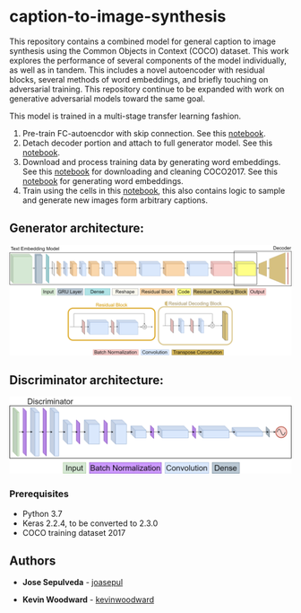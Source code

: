 # caption-to-image-synthesis

This repository contains a combined model for general caption to image synthesis using the Common Objects in Context (COCO) dataset. This work explores the performance of several components of the model individually, as well as in tandem. This includes a novel autoencoder with residual blocks, several methods of word embeddings, and briefly touching on adversarial training. This repository continue to be expanded with work on generative adversarial models toward the same goal.

This model is trained in a multi-stage transfer learning fashion.

1. Pre-train FC-autoencdor with skip connection. See this [notebook](autoencoder.ipynb).
2. Detach decoder portion and attach to full generator model. See this [notebook](text-to-image.ipynb).
3. Download and process training data by generating word embeddings. See this [notebook](get-and-clean-data.ipynb) for downloading and cleaning COCO2017. See this [notebook](word2vec.ipynb) for generating word embeddings.
4. Train using the cells in this [notebook](text-to-image.ipynb), this also contains logic to sample and generate new images form arbitrary captions.
## Generator architecture:
![](ml/full-model-v1.png)
## Discriminator architecture:
![](ml/discriminator.png)
### Prerequisites

* Python 3.7
* Keras 2.2.4, to be converted to 2.3.0
* COCO training dataset 2017

## Authors

* **Jose Sepulveda** - [joasepul](https://github.com/joasepul)

* **Kevin Woodward** - [kevinwoodward](https://github.com/kevinwoodward)